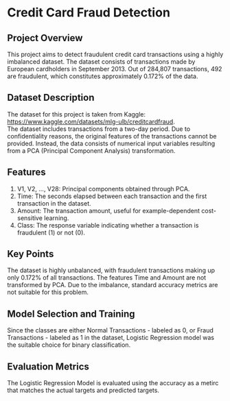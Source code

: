 # Credit Card Fraud Detection

## Project Overview
This project aims to detect fraudulent credit card transactions using a highly imbalanced dataset. The dataset consists of transactions made by European cardholders in September 2013. Out of 284,807 transactions, 492 are fraudulent, which constitutes approximately 0.172% of the data.

## Dataset Description
The dataset for this project is taken from Kaggle: https://www.kaggle.com/datasets/mlg-ulb/creditcardfraud. <br/>
The dataset includes transactions from a two-day period. Due to confidentiality reasons, the original features of the transactions cannot be provided. Instead, the data consists of numerical input variables resulting from a PCA (Principal Component Analysis) transformation.

## Features
1. V1, V2, ..., V28: Principal components obtained through PCA.
2. Time: The seconds elapsed between each transaction and the first transaction in the dataset.
3. Amount: The transaction amount, useful for example-dependent cost-sensitive learning.
4. Class: The response variable indicating whether a transaction is fraudulent (1) or not (0).

## Key Points
The dataset is highly unbalanced, with fraudulent transactions making up only 0.172% of all transactions.
The features Time and Amount are not transformed by PCA.
Due to the imbalance, standard accuracy metrics are not suitable for this problem.

## Model Selection and Training
Since the classes are either Normal Transactions - labeled as 0, or Fraud Transactions - labeled as 1 in the dataset, Logistic Regression model was the suitable choice for binary classification.

## Evaluation Metrics
The Logistic Regression Model is evaluated using the accuracy as a metirc that matches the actual targets and predicted targets.
